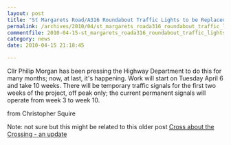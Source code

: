 ```yaml
---
layout: post
title: "St Margarets Road/A316 Roundabout Traffic Lights to be Replaced"
permalink: /archives/2010/04/st_margarets_roada316_roundabout_traffic_lights_to.html
commentfile: 2010-04-15-st_margarets_roada316_roundabout_traffic_lights_to
category: news
date: 2010-04-15 21:18:45

---
```


Cllr Philip Morgan has been pressing the Highway Department to do this for many months; now, at last, it's happening. Work will start on Tuesday April 6 and take 10 weeks. There will be temporary traffic signals for the first two weeks of the project, off peak only; the current permanent signals will operate from week 3 to week 10.

from Christopher Squire

Note: not sure but this might be related to this older post [Cross about the Crossing - an update](/archives/2008/01/cross_about_the_crossing_an_update.html)
